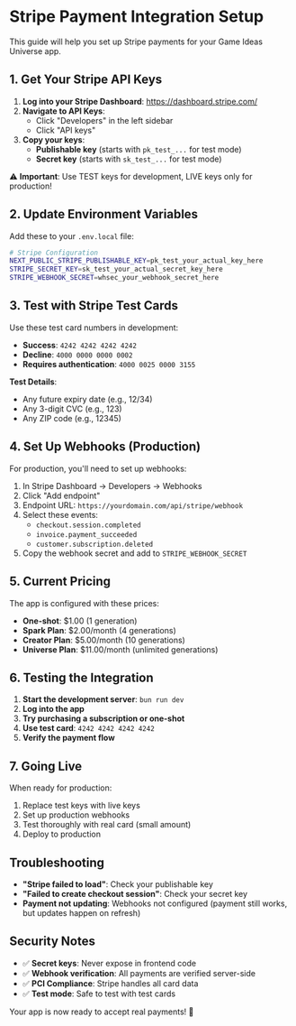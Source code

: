 # Stripe Payment Integration Setup

This guide will help you set up Stripe payments for your Game Ideas Universe app.

## 1. Get Your Stripe API Keys

1. **Log into your Stripe Dashboard**: https://dashboard.stripe.com/
2. **Navigate to API Keys**:
   - Click "Developers" in the left sidebar
   - Click "API keys"
3. **Copy your keys**:
   - **Publishable key** (starts with `pk_test_...` for test mode)
   - **Secret key** (starts with `sk_test_...` for test mode)

⚠️ **Important**: Use TEST keys for development, LIVE keys only for production!

## 2. Update Environment Variables

Add these to your `.env.local` file:

```bash
# Stripe Configuration
NEXT_PUBLIC_STRIPE_PUBLISHABLE_KEY=pk_test_your_actual_key_here
STRIPE_SECRET_KEY=sk_test_your_actual_secret_key_here
STRIPE_WEBHOOK_SECRET=whsec_your_webhook_secret_here
```

## 3. Test with Stripe Test Cards

Use these test card numbers in development:

- **Success**: `4242 4242 4242 4242`
- **Decline**: `4000 0000 0000 0002`
- **Requires authentication**: `4000 0025 0000 3155`

**Test Details**:
- Any future expiry date (e.g., 12/34)
- Any 3-digit CVC (e.g., 123)
- Any ZIP code (e.g., 12345)

## 4. Set Up Webhooks (Production)

For production, you'll need to set up webhooks:

1. In Stripe Dashboard → Developers → Webhooks
2. Click "Add endpoint"
3. Endpoint URL: `https://yourdomain.com/api/stripe/webhook`
4. Select these events:
   - `checkout.session.completed`
   - `invoice.payment_succeeded`
   - `customer.subscription.deleted`
5. Copy the webhook secret and add to `STRIPE_WEBHOOK_SECRET`

## 5. Current Pricing

The app is configured with these prices:

- **One-shot**: $1.00 (1 generation)
- **Spark Plan**: $2.00/month (4 generations)
- **Creator Plan**: $5.00/month (10 generations)
- **Universe Plan**: $11.00/month (unlimited generations)

## 6. Testing the Integration

1. **Start the development server**: `bun run dev`
2. **Log into the app**
3. **Try purchasing a subscription or one-shot**
4. **Use test card**: `4242 4242 4242 4242`
5. **Verify the payment flow**

## 7. Going Live

When ready for production:

1. Replace test keys with live keys
2. Set up production webhooks
3. Test thoroughly with real card (small amount)
4. Deploy to production

## Troubleshooting

- **"Stripe failed to load"**: Check your publishable key
- **"Failed to create checkout session"**: Check your secret key
- **Payment not updating**: Webhooks not configured (payment still works, but updates happen on refresh)

## Security Notes

- ✅ **Secret keys**: Never expose in frontend code
- ✅ **Webhook verification**: All payments are verified server-side
- ✅ **PCI Compliance**: Stripe handles all card data
- ✅ **Test mode**: Safe to test with test cards

Your app is now ready to accept real payments! 🎉
